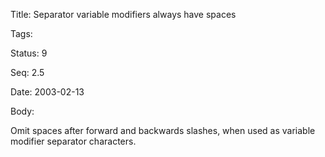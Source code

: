 Title:  Separator variable modifiers always have spaces

Tags:   

Status: 9

Seq:    2.5

Date:   2003-02-13

Body:

Omit spaces after forward and backwards slashes, when used as variable modifier separator characters.
